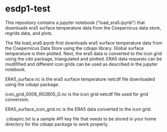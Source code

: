 # esdp1-test

This repository contains a jupyter notebook ("load_era5.ipynb") that downloads era5 surface temperature data from the Coepernicus data store, regrids data, and plots.

The file load_era5.ipynb first downloads era5 surface temperature data from the Coepernicus Data Store using the cdsapi library. Global surface temperature is then plotted. Next, the era5 data is converted to the icon grid using the cdo package, triangulated and plotted. ERA5 data requests can be modifified and different icon grids can be used as described in the jupyter notebook.

ERA5_surface.nc is the era5 surface temperature netcdf file downloaded using the cdsapi package.

icon_grid_0008_R02B05_G.nc is the icon grid netcdf file used for grid conversion. 

ERA5_surface_icon_grid.nc is the ERA5 data converted to the icon grid. 

.cdsapirc.txt is a sample API key file that needs to be stored in your home directory for the cdsapi package to work properly. 
